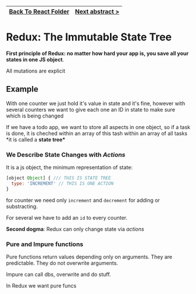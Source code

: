 | [Back To React Folder](https://github.com/Betra/Course-Abstract/blob/master/Egghead/Dan%20Abramov%20-%20Redux/) | [Next abstract >](2%20Reducer.md) |
| --------------------------------------------------------------------------------------------------------------- | --------------------------------- |


# Redux: The Immutable State Tree

**First principle of Redux: no matter how hard your app is, you save all your states in one JS object**.

All mutations are explicit

## Example

With one counter we just hold it's value in state and it's fine, however with several counters we want to give each one an ID in state to make sure which is being changed

If we have a todo app, we want to store all aspects in one object, so if a task is done, it is cheched within an array of this tash within an array of all tasks \*it is called a **state tree\***

### We Describe State Changes with _Actions_

It is a js object, the minimum representation of state:

```js
[object Object] { /// THIS IS STATE TREE
  type: 'INCREMENT' // THIS IS ONE ACTION
}
```

for counter we need only `increment` and `decrement` for adding or substracting.

For several we have to add an `id` to every counter.

**Second dogma**: Redux can only change state via _actions_

### Pure and Impure functions

Pure functions return values depending only on arguments. They are predictable. They do not overwrite arguments.

Impure can call dbs, overwrite and do stuff.

In Redux we want pure funcs
